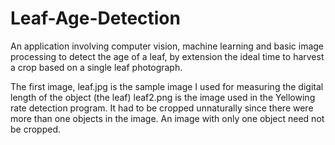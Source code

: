 # Leaf-Age-Detection
An application involving computer vision, machine learning and basic image processing to detect the age of a leaf, by extension the ideal time to harvest a crop based on a single leaf photograph.

The first image, leaf.jpg is the sample image I used for measuring the digital length of the object (the leaf)
leaf2.png is the image used in the Yellowing rate detection program. It had to be cropped unnaturally since there were more than one objects in the image. 
An image with only one object need not be cropped.
